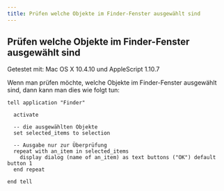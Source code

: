 ```yaml
---
title: Prüfen welche Objekte im Finder-Fenster ausgewählt sind
---
```


## Prüfen welche Objekte im Finder-Fenster ausgewählt sind

Getestet mit: Mac OS X 10.4.10 und AppleScript 1.10.7

Wenn man prüfen möchte, welche Objekte im Finder-Fenster ausgewählt sind, dann kann man dies wie folgt tun:

```applescript
tell application "Finder"
    
  activate
    
  -- die ausgewählten Objekte
  set selected_items to selection
    
  -- Ausgabe nur zur Überprüfung
  repeat with an_item in selected_items
    display dialog (name of an_item) as text buttons ("OK") default button 1
  end repeat
    
end tell
```
